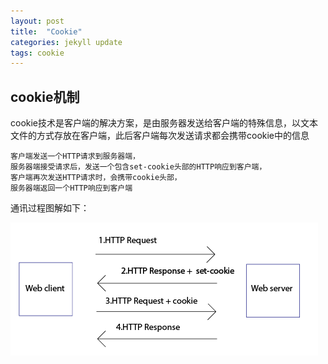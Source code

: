 ```yaml
---
layout: post
title:  "Cookie"
categories: jekyll update
tags: cookie
---
```

## cookie机制
cookie技术是客户端的解决方案，是由服务器发送给客户端的特殊信息，以文本文件的方式存放在客户端，此后客户端每次发送请求都会携带cookie中的信息

    客户端发送一个HTTP请求到服务器端，
    服务器端接受请求后，发送一个包含set-cookie头部的HTTP响应到客户端，
    客户端再次发送HTTP请求时，会携带cookie头部，
    服务器端返回一个HTTP响应到客户端

通讯过程图解如下：

![cookie](/cookie.png)